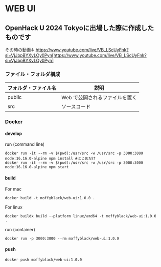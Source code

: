 # WEB UI
## OpenHack U 2024 Tokyoに出場した際に作成したものです
その時の動画↓
https://www.youtube.com/live/VB_LScUyFnk?si=VjJbpBYXvLOy0Pyn[https://www.youtube.com/live/VB_LScUyFnk?si=VjJbpBYXvLOy0Pyn]


### ファイル・フォルダ構成

| フォルダ・ファイル名 | 説明                           |
| -------------------- | ------------------------------ |
| public               | Web で公開されるファイルを置く |
| src                  | ソースコード                   |

### Docker

#### develop

run (command line)

```
docker run -it --rm -v $(pwd):/usr/src -w /usr/src -p 3000:3000 node:16.16.0-alpine npm install #はじめだけ
docker run -it --rm -v $(pwd):/usr/src -w /usr/src -p 3000:3000 node:16.16.0-alpine npm start
```

#### build

For mac

```
docker build -t moffyblack/web-ui:1.0.0 .
```

For linux

```
docker buildx build --platform linux/amd64 -t moffyblack/web-ui:1.0.0 .
```

run (container)

```
docker run -p 3000:3000 --rm moffyblack/web-ui:1.0.0
```

#### push

```
docker push moffyblack/web-ui:1.0.0
```
